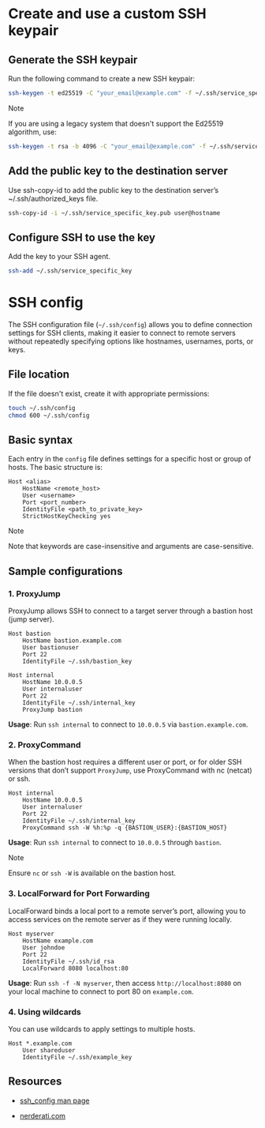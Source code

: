 # Create and use a custom SSH keypair

## Generate the SSH keypair

Run the following command to create a new SSH keypair:

```bash
ssh-keygen -t ed25519 -C "your_email@example.com" -f ~/.ssh/service_specific_key
```

> [!NOTE]
> If you are using a legacy system that doesn't support the Ed25519 algorithm, use:
>
> ```bash
> ssh-keygen -t rsa -b 4096 -C "your_email@example.com" -f ~/.ssh/service_specific_key
> ```

## Add the public key to the destination server

Use ssh-copy-id to add the public key to the destination server’s ~/.ssh/authorized_keys file.

```bash
ssh-copy-id -i ~/.ssh/service_specific_key.pub user@hostname
```

## Configure SSH to use the key

Add the key to your SSH agent.

```bash
ssh-add ~/.ssh/service_specific_key
```

# SSH config

The SSH configuration file (`~/.ssh/config`) allows you to define connection settings for SSH clients, making it easier to connect to remote servers without repeatedly specifying options like hostnames, usernames, ports, or keys.

## File location

If the file doesn't exist, create it with appropriate permissions:

```bash
touch ~/.ssh/config
chmod 600 ~/.ssh/config
```

## Basic syntax

Each entry in the `config` file defines settings for a specific host or group of hosts. The basic structure is:

```
Host <alias>
    HostName <remote_host>
    User <username>
    Port <port_number>
    IdentityFile <path_to_private_key>
    StrictHostKeyChecking yes
```

> [!NOTE]
> Note that keywords are case-insensitive and arguments are case-sensitive.

## Sample configurations

### 1. ProxyJump

ProxyJump allows SSH to connect to a target server through a bastion host (jump server).

```
Host bastion
    HostName bastion.example.com
    User bastionuser
    Port 22
    IdentityFile ~/.ssh/bastion_key

Host internal
    HostName 10.0.0.5
    User internaluser
    Port 22
    IdentityFile ~/.ssh/internal_key
    ProxyJump bastion
```

**Usage**: Run `ssh internal` to connect to `10.0.0.5` via `bastion.example.com`.

### 2. ProxyCommand

When the bastion host requires a different user or port, or for older SSH versions that don’t support `ProxyJump`, use ProxyCommand with nc (netcat) or ssh.

```
Host internal
    HostName 10.0.0.5
    User internaluser
    Port 22
    IdentityFile ~/.ssh/internal_key
    ProxyCommand ssh -W %h:%p -q {BASTION_USER}:{BASTION_HOST}
```

**Usage**: Run `ssh internal` to connect to `10.0.0.5` through `bastion`.

> [!Note]
> Ensure `nc` or `ssh -W` is available on the bastion host.

### 3. LocalForward for Port Forwarding

LocalForward binds a local port to a remote server’s port, allowing you to access services on the remote server as if they were running locally.

```
Host myserver
    HostName example.com
    User johndoe
    Port 22
    IdentityFile ~/.ssh/id_rsa
    LocalForward 8080 localhost:80
```

**Usage**: Run `ssh -f -N myserver`, then access `http://localhost:8080` on your local machine to connect to port 80 on `example.com`.

### 4. Using wildcards

You can use wildcards to apply settings to multiple hosts.

```
Host *.example.com
    User shareduser
    IdentityFile ~/.ssh/example_key
```

## Resources

- [ssh_config man page](https://linux.die.net/man/5/ssh_config)

- [nerderati.com](https://nerderati.com/2011-03-17-simplify-your-life-with-an-ssh-config-file/)

